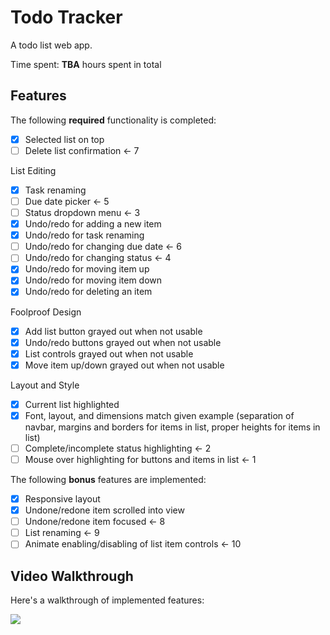 # Todo Tracker

A todo list web app.

Time spent: **TBA** hours spent in total

## Features

The following **required** functionality is completed:

- [X] Selected list on top
- [ ] Delete list confirmation <- 7

List Editing  
- [X] Task renaming
- [ ] Due date picker <- 5
- [ ] Status dropdown menu <- 3
- [X] Undo/redo for adding a new item
- [X] Undo/redo for task renaming
- [ ] Undo/redo for changing due date <- 6
- [ ] Undo/redo for changing status <- 4
- [X] Undo/redo for moving item up
- [X] Undo/redo for moving item down
- [X] Undo/redo for deleting an item

Foolproof Design  
- [X] Add list button grayed out when not usable
- [X] Undo/redo buttons grayed out when not usable
- [X] List controls grayed out when not usable
- [X] Move item up/down grayed out when not usable

Layout and Style  
- [X] Current list highlighted
- [X] Font, layout, and dimensions match given example (separation of navbar, margins and borders for items in list, proper heights for items in list)
- [ ] Complete/incomplete status highlighting <- 2
- [ ] Mouse over highlighting for buttons and items in list <- 1

The following **bonus** features are implemented:

- [X] Responsive layout
- [X] Undone/redone item scrolled into view
- [ ] Undone/redone item focused <- 8
- [ ] List renaming <- 9
- [ ] Animate enabling/disabling of list item controls <- 10

## Video Walkthrough

Here's a walkthrough of implemented features:

<img src='http://g.recordit.co/XMaI91cAIp.gif' />